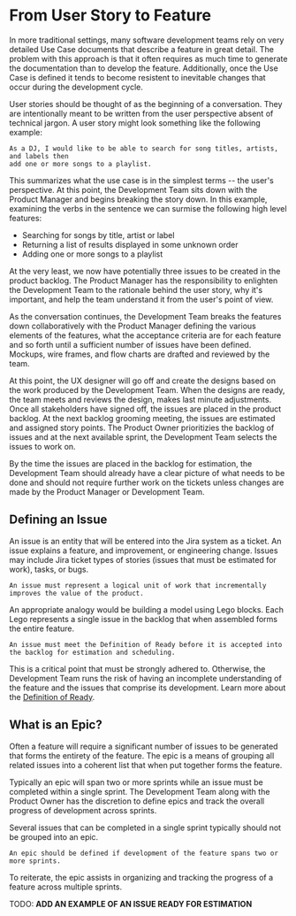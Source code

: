 # From User Story to Feature

In more traditional settings, many software development teams rely on very detailed Use Case documents
that describe a feature in great detail.  The problem with this approach is that it often requires as
much time to generate the documentation than to develop the feature.  Additionally, once the Use Case
is defined it tends to become resistent to inevitable changes that occur during the development
cycle.

User stories should be thought of as the beginning of a conversation.  They are intentionally meant to
be written from the user perspective absent of technical jargon.  A user story might look something
like the following example:

    As a DJ, I would like to be able to search for song titles, artists, and labels then 
    add one or more songs to a playlist.
    
This summarizes what the use case is in the simplest terms -- the user's perspective.  At this 
point, the Development Team sits down with the Product Manager and begins breaking the story
down.  In this example, examining the verbs in the sentence we can surmise the following
high level features:

* Searching for songs by title, artist or label
* Returning a list of results displayed in some unknown order
* Adding one or more songs to a playlist

At the very least, we now have potentially three issues to be created in the product backlog.
The Product Manager has the responsibility to enlighten the Development Team to the rationale
behind the user story, why it's important, and help the team understand it from the user's
point of view.

As the conversation continues, the Development Team breaks the features down collaboratively
with the Product Manager defining the various elements of the features, what the acceptance
criteria are for each feature and so forth until a sufficient number of issues have been
defined.  Mockups, wire frames, and flow charts are drafted and reviewed by the team.

At this point, the UX designer will go off and create the designs based on the work produced
by the Development Team.  When the designs are ready, the team meets and reviews the design,
makes last minute adjustments.  Once all stakeholders have signed off, the issues are 
placed in the product backlog.  At the next backlog grooming meeting, the issues are estimated
and assigned story points.  The Product Owner prioritizies the backlog of issues and at the
next available sprint, the Development Team selects the issues to work on.

By the time the issues are placed in the backlog for estimation, the Development Team
should already have a clear picture of what needs to be done and should not require further
work on the tickets unless changes are made by the Product Manager or Development Team.

## Defining an Issue

An issue is an entity that will be entered into the Jira system as a ticket.  An issue
explains a feature, and improvement, or engineering change.  Issues may
include Jira ticket types of stories (issues that must be estimated for work), tasks,
or bugs.

    An issue must represent a logical unit of work that incrementally 
    improves the value of the product.
    
An appropriate analogy would be building a model using Lego blocks.  Each Lego
represents a single issue in the backlog that when assembled forms the entire feature.

    An issue must meet the Definition of Ready before it is accepted into
    the backlog for estimation and scheduling.
    
This is a critical point that must be strongly adhered to.  Otherwise, the Development
Team runs the risk of having an incomplete understanding of the feature and the 
issues that comprise its development.  Learn more about the [Definition of Ready](backlog.md).

## What is an Epic?

Often a feature will require a significant number of issues to be generated that
forms the entirety of the feature.  The epic is a means of grouping all related
issues into a coherent list that when put together forms the feature.  

Typically an epic will span two or more sprints while an issue must be completed
within a single sprint.  The Development Team along with the Product Owner has
the discretion to define epics and track the overall progress of development
across sprints.

Several issues that can be completed in a single sprint typically should not
be grouped into an epic.

    An epic should be defined if development of the feature spans two or
    more sprints.
    
To reiterate, the epic assists in organizing and tracking the progress of
a feature across multiple sprints.

TODO: **ADD AN EXAMPLE OF AN ISSUE READY FOR ESTIMATION**